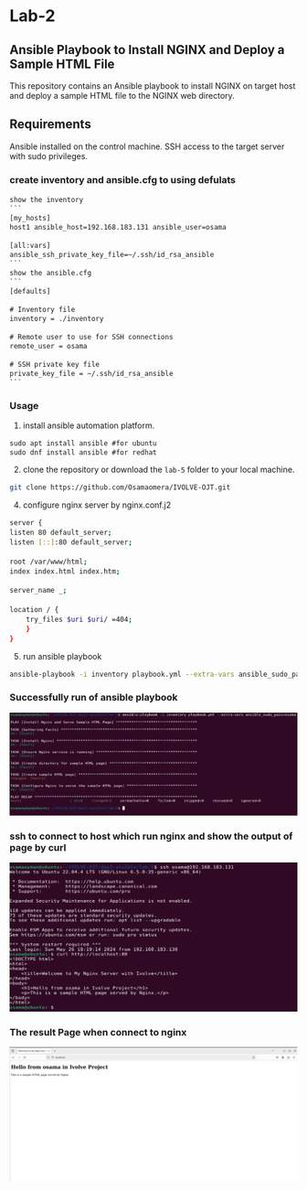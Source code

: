 # Lab-2
## Ansible Playbook to Install NGINX and Deploy a Sample HTML File
This repository contains an Ansible playbook to install NGINX on target host and deploy a sample HTML file to the NGINX web directory.

## Requirements
Ansible installed on the control machine.
SSH access to the target server with sudo privileges.

### create inventory and ansible.cfg to using defulats

    show the inventory
    ```
    [my_hosts]
    host1 ansible_host=192.168.183.131 ansible_user=osama

    [all:vars]
    ansible_ssh_private_key_file=~/.ssh/id_rsa_ansible
    ```
    show the ansible.cfg
    ```
    [defaults]

    # Inventory file
    inventory = ./inventory

    # Remote user to use for SSH connections
    remote_user = osama

    # SSH private key file
    private_key_file = ~/.ssh/id_rsa_ansible
    ```

### Usage
1. install ansible automation platform.
```
sudo apt install ansible #for ubuntu
sudo dnf install ansible #for redhat
```
2. clone the repository or download the `lab-5` folder to your local machine.
```sh
git clone https://github.com/Osamaomera/IVOLVE-OJT.git
```
4. configure nginx server by nginx.conf.j2
```sh
server {
listen 80 default_server;
listen [::]:80 default_server;

root /var/www/html;
index index.html index.htm;

server_name _;

location / {
    try_files $uri $uri/ =404;
    }
}

```
5. run ansible playbook 
```sh
ansible-playbook -i inventory playbook.yml --extra-vars ansible_sudo_pass=osama
```
### Successfully run of ansible playbook  
![](screenshots/ansible-lab5.png)

### ssh to connect to host which run nginx and show the output of page by curl 

![](screenshots/nginx.png)

### The result Page when connect to nginx 

![](screenshots/output-nginx.png)